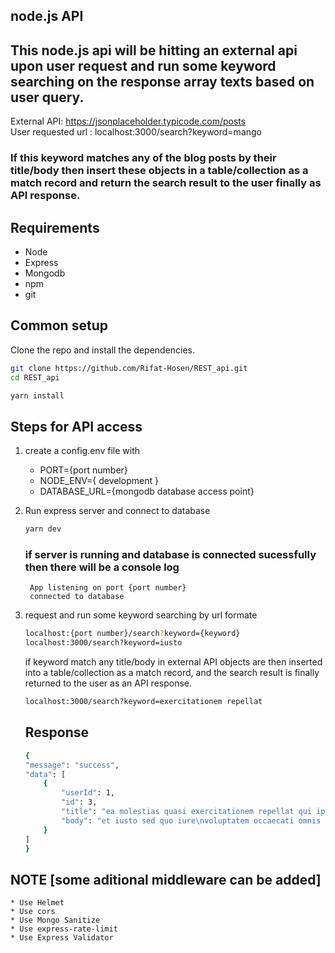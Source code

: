 
## node.js API


## This node.js api will be hitting an external api upon user request and run some keyword searching on the response array texts based on user query.

External API: https://jsonplaceholder.typicode.com/posts </br>
User requested url : localhost:3000/search?keyword=mango

### If this keyword matches any of the blog posts by their <b>title/body</b> then insert these objects in a table/collection as a match record and return the search result to the user finally as API response.

## Requirements

* Node
* Express
* Mongodb
* npm
* git

## Common setup

Clone the repo and install the dependencies.

```bash
git clone https://github.com/Rifat-Hosen/REST_api.git
cd REST_api
```

```bash
yarn install
```

## Steps for API access

1. create a config.env file with
    * PORT={port number}
    * NODE_ENV={ development }
    * DATABASE_URL={mongodb database access point}
2. Run express server and connect to database

    ```bash
    yarn dev
    ```
    ### if server is running and database is connected sucessfully then there will be a console log
        App listening on port {port number}
        connected to database
3. request and run some keyword searching by url formate

    ```bash
    localhost:{port number}/search?keyword={keyword}
    localhost:3000/search?keyword=iusto
    ```

    if keyword match any title/body in external API objects are then inserted into a table/collection as a match record, and the search result is finally returned to the user as an API response.

    

    ```bash
    localhost:3000/search?keyword=exercitationem repellat
    ```

    ## Response

    ```bash
    {
    "message": "success",
    "data": [
        {
            "userId": 1,
            "id": 3,
            "title": "ea molestias quasi exercitationem repellat qui ipsa sit aut",
            "body": "et iusto sed quo iure\nvoluptatem occaecati omnis eligendi aut ad\nvoluptatem doloribus vel accusantium quis pariatur\nmolestiae porro eius odio et labore et velit aut"
        }
    ]
    }
    ```


## NOTE [some aditional middleware can be added]
    * Use Helmet
    * Use cors
    * Use Mongo Sanitize
    * Use express-rate-limit
    * Use Express Validator
    
